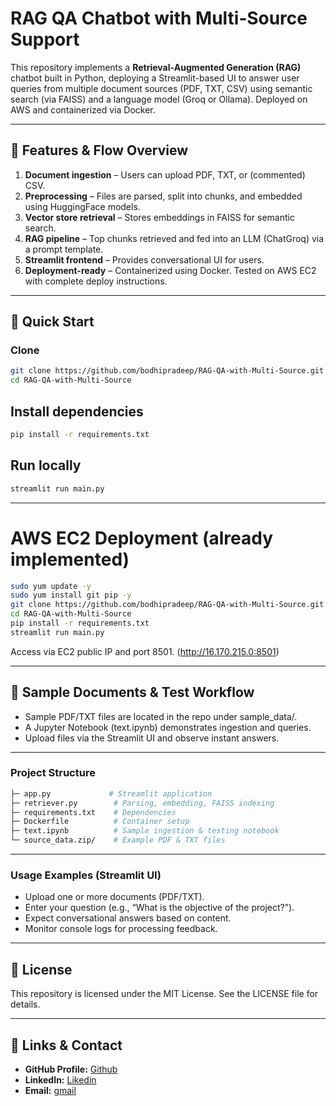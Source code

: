 # RAG QA Chatbot with Multi‑Source Support

This repository implements a **Retrieval‑Augmented Generation (RAG)** chatbot built in Python, deploying a Streamlit-based UI to answer user queries from multiple document sources (PDF, TXT, CSV) using semantic search (via FAISS) and a language model (Groq or Ollama). Deployed on AWS and containerized via Docker.

---

## 🔧 Features & Flow Overview

1. **Document ingestion** – Users can upload PDF, TXT, or (commented) CSV.  
2. **Preprocessing** – Files are parsed, split into chunks, and embedded using HuggingFace models.  
3. **Vector store retrieval** – Stores embeddings in FAISS for semantic search.  
4. **RAG pipeline** – Top chunks retrieved and fed into an LLM (ChatGroq) via a prompt template.  
5. **Streamlit frontend** – Provides conversational UI for users.  
6. **Deployment-ready** – Containerized using Docker. Tested on AWS EC2 with complete deploy instructions.

---

## 🚀 Quick Start

### Clone
```bash
git clone https://github.com/bodhipradeep/RAG-QA-with-Multi-Source.git
cd RAG-QA-with-Multi-Source
```

## Install dependencies
```bash
pip install -r requirements.txt
```
## Run locally
```bash
streamlit run main.py
```
--- 
# AWS EC2 Deployment (already implemented)

```bash
sudo yum update -y
sudo yum install git pip -y
git clone https://github.com/bodhipradeep/RAG-QA-with-Multi-Source.git
cd RAG-QA-with-Multi-Source
pip install -r requirements.txt
streamlit run main.py
```

Access via EC2 public IP and port 8501. (http://16.170.215.0:8501)

---

## 📂 Sample Documents & Test Workflow
- Sample PDF/TXT files are located in the repo under sample_data/.
- A Jupyter Notebook (text.ipynb) demonstrates ingestion and queries.
- Upload files via the Streamlit UI and observe instant answers.

---

### Project Structure
```bash
├─ app.py             # Streamlit application
├─ retriever.py        # Parsing, embedding, FAISS indexing
├─ requirements.txt    # Dependencies
├─ Dockerfile          # Container setup
├─ text.ipynb          # Sample ingestion & testing notebook
└─ source_data.zip/    # Example PDF & TXT files
```
---

### Usage Examples (Streamlit UI)
- Upload one or more documents (PDF/TXT).
- Enter your question (e.g., “What is the objective of the project?”).
- Expect conversational answers based on content.
- Monitor console logs for processing feedback.

---

## 📄 License

This repository is licensed under the MIT License. See the LICENSE file for details.

--- 

## 🔗 **Links & Contact**

- **GitHub Profile:** [Github](https://github.com/pradeep-kumar8/)
- **LinkedIn:** [Likedin](https://linkedin.com/in/pradeep-kumar8)
- **Email:** [gmail](mailto:pradeep.kmr.pro@gmail.com)
